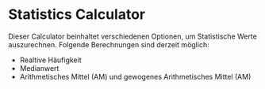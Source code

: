 # Statistics Calculator
Dieser Calculator beinhaltet verschiedenen Optionen, um Statistische Werte auszurechnen. 
Folgende Berechnungen sind derzeit möglich: 
- Realtive Häufigkeit
- Medianwert
- Arithmetisches Mittel (AM) und gewogenes Arithmetisches Mittel (AM)